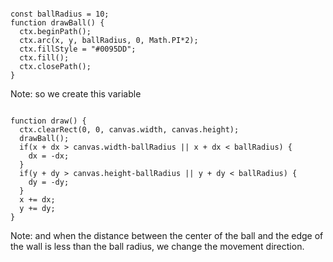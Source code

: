 <pre><code class="hljs" data-line-numbers="1,4" data-trim>
const ballRadius = 10;
function drawBall() {
  ctx.beginPath();
  ctx.arc(x, y, ballRadius, 0, Math.PI*2);
  ctx.fillStyle = "#0095DD";
  ctx.fill();
  ctx.closePath();
}
</code></pre>
Note: so we create this variable

<pre><code class="hljs" data-line-numbers="4-9" data-trim>
function draw() {
  ctx.clearRect(0, 0, canvas.width, canvas.height);
  drawBall();
  if(x + dx > canvas.width-ballRadius || x + dx < ballRadius) {
    dx = -dx;
  }
  if(y + dy > canvas.height-ballRadius || y + dy < ballRadius) {
    dy = -dy;
  }
  x += dx;
  y += dy;
}
</code></pre>
Note: and when the distance between the center of the ball and the edge of the wall is less than the ball radius, we change the movement direction.

